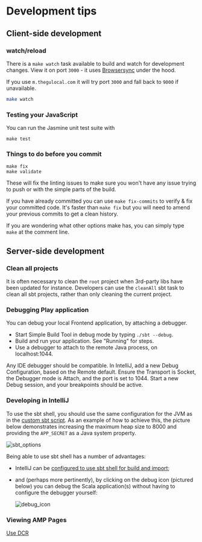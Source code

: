 # Development tips

## Client-side development

### watch/reload
There is a `make watch` task available to build and watch for development
changes. View it on port `3000` - it uses [Browsersync](https://www.browsersync.io/) under the hood.

If you use `m.thegulocal.com` it will try port `3000` and fall back to `9000` if unavailable.

```bash
make watch
```

### Testing your JavaScript
You can run the Jasmine unit test suite with

```
make test
```

### Things to do before you commit
```
make fix
make validate
```
These will fix the linting issues to make sure you won't have any issue trying to push or with the simple parts of the build.

If you have already committed you can use `make fix-commits` to verify & fix your committed code. It's
faster than `make fix` but you will need to amend your previous commits to get a clean history.

If you are wondering what other options make has, you can simply type `make` at the comment line.

## Server-side development

### Clean all projects

It is often necessary to clean the `root` project when 3rd-party libs have been updated for instance.
Developers can use the `cleanAll` sbt task to clean all sbt projects, rather than only cleaning the current project.


### Debugging Play application
You can debug your local Frontend application, by attaching a debugger.

* Start Simple Build Tool in debug mode by typing `./sbt --debug`.
* Build and run your application. See "Running" for steps.
* Use a debugger to attach to the remote Java process, on localhost:1044.

Any IDE debugger should be compatible. In IntelliJ, add a new Debug Configuration,
based on the Remote default.
Ensure the Transport is Socket, the Debugger mode is Attach, and the port is set to 1044.
Start a new Debug session, and your breakpoints should be active.

### Developing in IntelliJ

To use the sbt shell, you should use the same configuration for the JVM as in the [custom sbt script](../../sbt).
As an example of how to achieve this, the picture below demonstrates increasing the maximum heap size to 8000 and
providing the `APP_SECRET` as a Java system property.

![sbt_options](https://user-images.githubusercontent.com/4085817/67011346-4ce99980-f0e7-11e9-81fd-f1208e672800.png)

Being able to use sbt shell has a number of advantages:
- IntelliJ can be [configured to use sbt shell for build and import](https://intellij-support.jetbrains.com/hc/en-us/community/posts/115000117230-Sbt-shell-for-build-an-import);
- and (perhaps more pertinently), by clicking on the debug icon (pictured below) you can debug the Scala application(s)
without having to configure the debugger yourself:

  ![debug_icon](https://user-images.githubusercontent.com/4085817/67011976-7bb43f80-f0e8-11e9-93fd-052ede190e34.png)

### Viewing AMP Pages

[Use DCR](https://github.com/guardian/dotcom-rendering/blob/main/dotcom-rendering/docs/architecture/amp/000-structure-for-initial-milestone.md)
